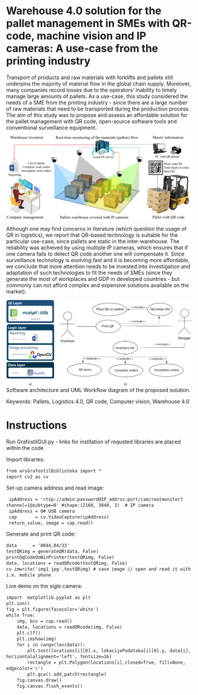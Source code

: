 # Warehouse 4.0 solution for the pallet management in SMEs with QR-code, machine vision and IP cameras: A use-case from the printing industry

Transport of products and raw materials with forklifts and pallets still underpins the majority of material flow in the global chain supply. Moreover, many companies record losses due to the operators’ inability to timely manage large amounts of pallets. As a use-case, this study considered the needs of a SME from the printing industry - since there are a large number of raw materials that need to be transported during the production process. The aim of this study was to propose and assess an affordable solution for the pallet management with QR code,  open-source software tools and conventional surveillance equipment. 

![](GUI%20code/images/01%20Overview.jpg)

Although one may find concerns in literature (which question the usage of QR in logistics), we report that QR-based technology is suitable for the particular use-case, since pallets are static in the inter-warehouse. The reliability was achieved by using multiple IP cameras, which ensures that if one camera fails to detect QR code another one will compensate it. Since surveillance technology is evolving fast and it is becoming more affordable, we conclude that more attention needs to be invested into investigation and adaptation of such technologies to fit the needs of SMEs (since they generate the most of workplaces and GDP in developed countries - but commonly can not afford complex and expensive solutions available on the market). 

![](GUI%20code/images/02%20Architecture%20and%20workflow.jpg)
Software architecture and UML Workflow diagram of the proposed solution.



Keywords: Pallets, Logistics 4.0, QR code, Computer vision, Warehouse 4.0

# Instructions
Run GrafostilGUI.py - links for instllation of requsted libraries are placed within the code

Import libraries:

    from arsGrafostilBiblioteka import *
    import cv2 as cv

Set-up camera address and read image: 

     ipAddress = 'rtsp://admin:password@IP_addrss:port/cam/realmonitor?channel=1@subtype=0' #shape:(2160, 3840, 3)  # IP camera
     ipAddress = 0# USB camera
     cap       = cv.VideoCapture(ipAddress)
     return_value, image = cap.read()

Generate and print QR code: 

    data      = '0044,04/33'
    testQRimg = generateQR(data, False)
    printQqCodeOnWinPrinter(testQRimg, False)
    data, locations = readQRcode(testQRimg, False)    
    cv.imwrite('img1.jpg',testQRimg) # save image // open and read it with i.e. mobile phone

Live demo on the sigle camera: 

    import  matplotlib.pyplot as plt
    plt.ion()
    fig = plt.figure(facecolor='white')
    while True:
        img, bzv = cap.read()
        data, locations = readQRcode(img, False)
        plt.clf()
        plt.imshow(img)
        for i in range(len(data)):
            plt.text(locations[i][0].x, lokacijePodataka[i][0].y, data[i], horizontalalignment='left', fontsize=16)
            rectangle = plt.Polygon(locations[i],closed=True, fill=None, edgecolor='r')
            plt.gca().add_patch(rectangle)
        fig.canvas.draw()
        fig.canvas.flush_events()   
